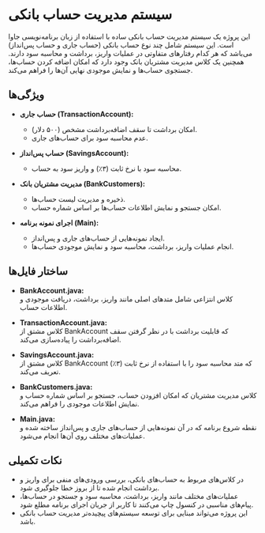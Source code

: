 # سیستم مدیریت حساب بانکی

این پروژه یک سیستم مدیریت حساب بانکی ساده با استفاده از زبان برنامه‌نویسی جاوا است. این سیستم شامل چند نوع حساب بانکی (حساب جاری و حساب پس‌انداز) می‌باشد که هر کدام رفتارهای متفاوتی در عملیات واریز، برداشت و محاسبه سود دارند. همچنین یک کلاس مدیریت مشتریان بانک وجود دارد که امکان اضافه کردن حساب‌ها، جستجوی حساب‌ها و نمایش موجودی نهایی آن‌ها را فراهم می‌کند.

## ویژگی‌ها

- **حساب جاری (TransactionAccount):**
  - امکان برداشت تا سقف اضافه‌برداشت مشخص (۵۰۰ دلار).
  - عدم محاسبه سود برای حساب‌های جاری.

- **حساب پس‌انداز (SavingsAccount):**
  - محاسبه سود با نرخ ثابت (۳٪) و واریز سود به حساب.

- **مدیریت مشتریان بانک (BankCustomers):**
  - ذخیره و مدیریت لیست حساب‌ها.
  - امکان جستجو و نمایش اطلاعات حساب‌ها بر اساس شماره حساب.

- **اجرای نمونه برنامه (Main):**
  - ایجاد نمونه‌هایی از حساب‌های جاری و پس‌انداز.
  - انجام عملیات واریز، برداشت، محاسبه سود و نمایش موجودی حساب‌ها.

## ساختار فایل‌ها

- **BankAccount.java:**  
  کلاس انتزاعی شامل متدهای اصلی مانند واریز، برداشت، دریافت موجودی و اطلاعات حساب.

- **TransactionAccount.java:**  
  کلاس مشتق از BankAccount که قابلیت برداشت با در نظر گرفتن سقف اضافه‌برداشت را پیاده‌سازی می‌کند.

- **SavingsAccount.java:**  
  کلاس مشتق از BankAccount که متد محاسبه سود را با استفاده از نرخ ثابت (۳٪) تعریف می‌کند.

- **BankCustomers.java:**  
  کلاس مدیریت مشتریان که امکان افزودن حساب، جستجو بر اساس شماره حساب و نمایش اطلاعات موجودی را فراهم می‌کند.

- **Main.java:**  
  نقطه شروع برنامه که در آن نمونه‌هایی از حساب‌های جاری و پس‌انداز ساخته شده و عملیات‌های مختلف روی آن‌ها انجام می‌شود.

## نکات تکمیلی

- در کلاس‌های مربوط به حساب‌های بانکی، بررسی ورودی‌های منفی برای واریز و برداشت انجام شده تا از بروز خطا جلوگیری شود.
- عملیات‌های مختلف مانند واریز، برداشت، محاسبه سود و جستجو در حساب‌ها، پیام‌های مناسبی در کنسول چاپ می‌کنند تا کاربر از جریان اجرای برنامه مطلع شود.
- این پروژه می‌تواند مبنایی برای توسعه سیستم‌های پیچیده‌تر مدیریت حساب بانکی باشد.
